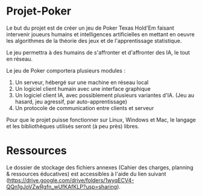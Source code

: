 # Projet-Poker

<p> Le but du projet est de créer un jeu de Poker Texas Hold'Em faisant intervenir joueurs humains et intelligences artificielles en mettant en oeuvre les algorithmes de la théorie des jeux et de l'apprentissage statistique. </p>
<p> Le jeu permettra à des humains de s'affronter et d'affronter des IA, le tout en réseau. </p>
<p> Le jeu de Poker comportera plusieurs modules :
<ol>
    <li> Un serveur, hébergé sur une machine en réseau local </li>
    <li> Un logiciel client humain avec une interface graphique </li>
    <li> Un logiciel client IA, avec possiblement plusieurs variantes d'IA. (Jeu au hasard, jeu agressif, par auto-apprentissage) </li>
    <li> Un protocole de communication entre clients et serveur </li>
</ol>
Pour que le projet puisse fonctionner sur Linux, Windows et Mac, le langage et les bibliothèques utilisés seront (à peu près) libres. </p>


# Ressources 
Le dossier de stockage des fichiers annexes (Cahier des charges, planning & ressources éducatives) est accessibles à l'aide du lien suivant (https://drive.google.com/drive/folders/1wyqECV4-QQn1gJoVZwRgfn_wUfKAfKLP?usp=sharing).

